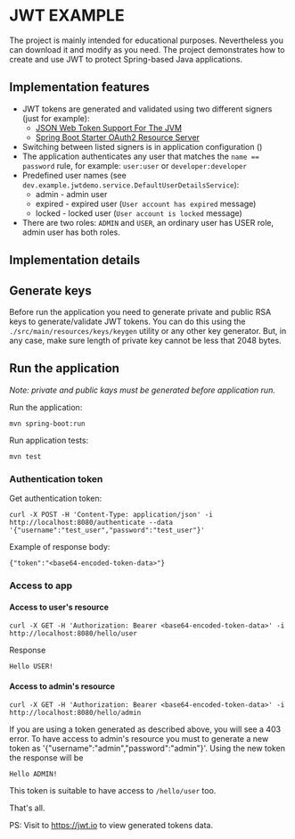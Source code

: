 # JWT EXAMPLE
The project is mainly intended for educational purposes. Nevertheless you can download it and modify as you need.
The project demonstrates how to create and use JWT to protect Spring-based Java applications.

## Implementation features
* JWT tokens are generated and validated using two different signers (just for example):
  * [JSON Web Token Support For The JVM](https://mvnrepository.com/artifact/io.jsonwebtoken/jjwt)
  * [Spring Boot Starter OAuth2 Resource Server](https://mvnrepository.com/artifact/org.springframework.boot/spring-boot-starter-oauth2-resource-server)
* Switching between listed signers is in application configuration ()
* The application authenticates any user that matches the `name == password` rule, for example: `user:user` or `developer:developer`
* Predefined user names (see `dev.example.jwtdemo.service.DefaultUserDetailsService`):
  * admin - admin user
  * expired - expired user (`User account has expired` message)
  * locked - locked user (`User account is locked` message)
*  There are two roles: `ADMIN` and `USER`, an ordinary user has USER role, admin user has both roles.

## Implementation details

## Generate keys
Before run the application you need to generate private and public RSA keys to generate/validate JWT tokens.
You can do this using the `./src/main/resources/keys/keygen` utility or any other key generator.
But, in any case, make sure length of private key cannot be less that 2048 bytes.

## Run the application
_Note: private and public kays must be generated before application run._

Run the application:
```
mvn spring-boot:run

```
Run application tests:
```
mvn test
```

### Authentication token
Get authentication token:
```
curl -X POST -H 'Content-Type: application/json' -i http://localhost:8080/authenticate --data '{"username":"test_user","password":"test_user"}'
```
Example of response body:
```
{"token":"<base64-encoded-token-data>"}
```
### Access to app
#### Access to user's resource
```
curl -X GET -H 'Authorization: Bearer <base64-encoded-token-data>' -i http://localhost:8080/hello/user
```  
Response
```
Hello USER!
```
#### Access to admin's resource
```
curl -X GET -H 'Authorization: Bearer <base64-encoded-token-data>' -i http://localhost:8080/hello/admin
```  
If you are using a token generated as described above, you will see a 403 error.
To have access to admin's resource you must to generate a new token as '{"username":"admin","password":"admin"}'.
Using the new token the response will be
```
Hello ADMIN!
```
This token is suitable to have access to `/hello/user` too.

That's all.

PS: Visit to https://jwt.io to view generated tokens data.
